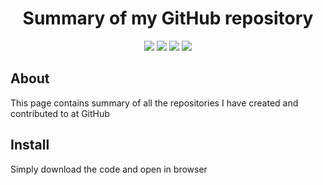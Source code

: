 <h1 align="center">Summary of my GitHub repository</h1>

<p align="center">
  <img src="https://img.shields.io/github/languages/top/vaibhavmande/github"/>
  <a href="https://www.linkedin.com/in/vaibhavmande/" title="linkedin"><img src="https://img.shields.io/badge/LinkedIn-0077B5?style=flat&logo=linkedin&logoColor=white"></a>
  <a href="https://stackoverflow.com/u/2157907" title="StackOverflow"><img src="https://img.shields.io/badge/Stack_Overflow-FE7A16?style=flat&logo=stack-overflow&logoColor=white"></a>
  <a href="https://vaibhavmande.com/" title="Portfolio"><img src="https://img.shields.io/badge/Portfolio-46a2f1.svg?&style=flat&logo=Google-Chrome&logoColor=white"></a>
</p>

## About

This page contains summary of all the repositories I have created and contributed to at GitHub

## Install

Simply download the code and open in browser
